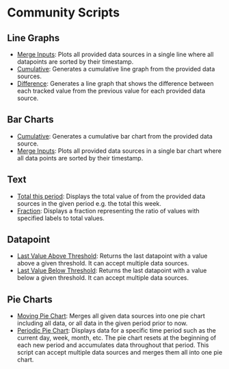 # Community Scripts

## Line Graphs
- [Merge Inputs](./line-graphs/merge-inputs/README.md): Plots all provided data sources in a single line where all datapoints are sorted by their timestamp.
- [Cumulative](./line-graphs/cumulative/README.md): Generates a cumulative line graph from the provided data sources.
- [Difference](./line-graphs/difference/README.md): Generates a line graph that shows the difference between each tracked value from the previous value for each provided data source.

## Bar Charts
- [Cumulative](./bar-charts/cumulative/README.md): Generates a cumulative bar chart from the provided data source.
- [Merge Inputs](./bar-charts/merge-inputs/README.md): Plots all provided data sources in a single bar chart where all data points are sorted by their timestamp.

## Text
- [Total this period](./text/total-this-period/README.md): Displays the total value of from the provided data sources in the given period e.g. the total this week.
- [Fraction](./text/fraction/README.md): Displays a fraction representing the ratio of values with specified labels to total values. 

## Datapoint
- [Last Value Above Threshold](./datapoint/last-value-above-threshold/README.md): Returns the last datapoint with a value above a given threshold. It can accept multiple data sources.
- [Last Value Below Threshold](./datapoint/last-value-below-threshold/README.md): Returns the last datapoint with a value below a given threshold. It can accept multiple data sources.

## Pie Charts
- [Moving Pie Chart](./pie-charts/moving-pie-chart/README.md): Merges all given data sources into one pie chart including all data, or all data in the given period prior to now.
- [Periodic Pie Chart](./pie-charts/periodic-pie-chart/README.md): Displays data for a specific time period such as the current day, week, month, etc. The pie chart resets at the beginning of each new period and accumulates data throughout that period. This script can accept multiple data sources and merges them all into one pie chart.
